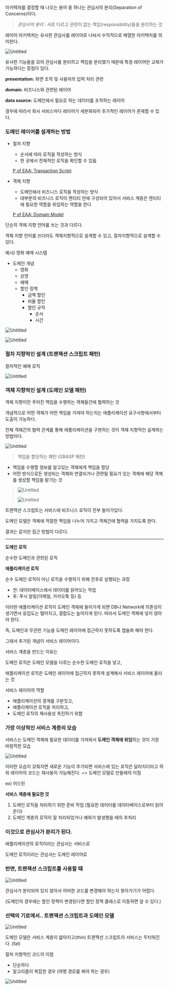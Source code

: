아키텍처를 결정할 때 나오는 용어 중 하나는 관심사의 분리(Separation of Concerns)이다.

> *관심사의 분리* : 서로 다르고 관련이 없는 책임(responsibility)들을 분리하는 것
> 

레이어 아키텍처는 유사한 관심사를 레이어로 나눠서 수직적으로 배열한 아키텍처를 의미한다.

![Untitled](https://s3-us-west-2.amazonaws.com/secure.notion-static.com/1c0667b1-52c0-4daf-bb5b-4c029c7e8301/Untitled.png)

유사한 기능들을 모아 관심사를 분리하고 책임을 분리했기 때문에 특정 레이어만 교체가 가능하다는 장점이 있다.

**presentation:** 화면 조작 및 사용자의 입력 처리 관련

**domain:** 비즈니스와 관련된 레이어

**data source:** 도메인에서 필요로 하는 데이터를 조작하는 레이어

경우에 따라서 회사 서비스마다 레이어가 세분화되어 추가적인 레이어가 존재할 수 있다.

### 도메인 레이어를 설계하는 방법

- 절차 지향
    - 순서에 따라 로직을 작성하는 방식
    - 한 곳에서 전체적인 로직을 확인할 수 있음
    
    [P of EAA: Transaction Script](https://martinfowler.com/eaaCatalog/transactionScript.html)
    

- 객체 지향
    - 도메인에서 비즈니스 로직을 작성하는 방식
    - 대부분의 비즈니스 로직이 엔티티 안에 구성되어 있어서 서비스 계층은 엔티티에 필요한 역할을 위임하는 역할을 한다
    
    [P of EAA: Domain Model](https://martinfowler.com/eaaCatalog/domainModel.html)
    

단순히 객체 지향 언어를 쓰는 것과 다르다.

객체 지향 언어를 쓰더라도 객체지향적으로 설계할 수 있고, 절차지향적으로 설계할 수 있다.

예시) 영화 예매 시스템

- 도메인 개념
    - 영화
    - 상영
    - 예매
    - 할인 정책
        - 금액 할인
        - 비율 할인
        - 할인 규칙
            - 순서
            - 시간

![Untitled](https://s3-us-west-2.amazonaws.com/secure.notion-static.com/c3d25cdf-640a-47b5-804a-48a4db5c6c99/Untitled.png)

![Untitled](https://s3-us-west-2.amazonaws.com/secure.notion-static.com/ad130c4d-32b6-4a82-884b-5251a2ed15d8/Untitled.png)

### 절차 지향적인 설계 (트랜잭션 스크립트 패턴)

절차적인 예매 로직

![Untitled](https://s3-us-west-2.amazonaws.com/secure.notion-static.com/95e0009d-c2c9-4155-b7b6-111461754040/Untitled.png)

### 객체 지향적인 설계 (도메인 모델 패턴)

객체 지향이란 주어진 책임을 수행하는 객체들간에 협력하는 것

개념적으로 어떤 객체가 어떤 책임을 가져야 하는지는 애플리케이션 요구사항에서부터 도출이 가능하다.

전체 객체간의 협력 관계를 통해 애플리케이션을 구현하는 것이 객체 지향적인 설계하는 방법이다.

![Untitled](https://s3-us-west-2.amazonaws.com/secure.notion-static.com/63fc7d33-8114-44eb-89e5-63e9832d6a77/Untitled.png)

> 책임을 할당하는 패턴 (GRASP 패턴)
- 책임을 수행할 정보를 알고있는 객체에게 책임을 할당
- 어떤 방식으로든 생성되는 객체와 연결되거나 관련될 필요가 있는 객체에 해당 객체를 생성할 책임을 맡기는 것
> 
> 
> ![Untitled](https://s3-us-west-2.amazonaws.com/secure.notion-static.com/0918048b-0ed5-462b-b7ac-ac08362bbfe5/Untitled.png)
> 
> ![Untitled](https://s3-us-west-2.amazonaws.com/secure.notion-static.com/b9a04d50-7d3c-4c86-b879-701125eef6f0/Untitled.png)
> 

트랜잭션 스크립트는 서비스에 비즈니스 로직이 전부 들어가있다.

도메인 모델은 객체에 적절한 책임을 나누어 가지고 객체간에 협력을 가지도록 한다.

결과는 같지만 접근 방법이 다르다.

---

**도메인 로직**

순수한 도메인과 관련된 로직

**애플리케이션 로직**

순수 도메인 로직이 아닌 로직을 수행하기 위해 전후로 실행되는 과정

- 전: 데이터베이스에서 데이터를 읽어오는 작업
- 후: 푸시 알림(이메일, 카카오톡 등) 등

이러한 애플리케이션 로직이 도메인 객체에 들어가게 되면 DB나 Network에 의존성이 생기면서 응집도는 떨어지고, 결합도는 높아지게 된다. 따라서 도메인 객체에 넣지 않아야 한다.

즉, 도메인과 무관한 기능을 도메인 레이어에 접근하지 못하도록 캡슐화 해야 한다.

그래서 추가된 개념이 서비스 레이어이다.

서비스 계층을 만드는 이유는 

도메인 로직은 도메인 모델을 다루는 순수한 도메인 로직을 넣고,

애플리케이션 로직은 도메인 레이어에 접근하지 못하게 설계해서 서비스 레이어에 올리는 것

서비스 레이어의 역할

- 애플리케이션의 경계를 구분짓고,
- 애플리케이션 로직을 처리하고,
- 도메인 로직의 재사용성 촉진하기 위함

### **가장 이상적인 서비스 계층의 모습**

서비스는 도메인 객체에 필요한 데이터를 가져와서 **도메인 객체에 위임**하는 것이 가장 바람직한 모습

![Untitled](https://s3-us-west-2.amazonaws.com/secure.notion-static.com/c2b8caef-498e-4f5a-832e-4edba9f68b77/Untitled.png)

이러한 모습이 갖춰지면 새로운 기능이 추가되면 서비스에 있는 로직은 달라지더라고 하위 레이어의 코드는 재사용이 가능해진다. => 도메인 모델로 만들때의 이점

ex) 어드민

**서비스 계층에 필요한 것**

1. 도메인 로직을 처리하기 위한 준비 작업 (필요한 데이터를 데이터베이스로부터 읽어온다)
2. 도메인 계층의 로직이 잘 처리되었거나 예외가 발생했을 때의 후처리

### 이것으로 관심사가 분리가 된다.

애플리케이션의 로직이라는 관심사는 서비스로

도메인 로직이라는 관심사는 도메인 레이어로

### 반면, 트랜잭션 스크립트를 사용할 때

![Untitled](https://s3-us-west-2.amazonaws.com/secure.notion-static.com/845d2e4a-4400-4efb-a469-77f25262b7d8/Untitled.png)

관심사가 분리되어 있지 않아서 어떠한 코드를 변경해야 하는지 찾아가기가 어렵다.

(도메인의 경우에는 할인 정책이 변경된다면 할인 정책 클래스로 이동하면 알 수 있다.)

### 선택의 기로에서.. **트랜잭션 스크립트과 도메인 모델**

![Untitled](https://s3-us-west-2.amazonaws.com/secure.notion-static.com/b2ec63aa-bc5b-449c-b572-a01459b93a4b/Untitled.png)

도메인 모델은 서비스 계층이 얇아지고(thin) 트랜잭션 스크립트의 서비스는 두터워진다. (fat)

절차 지향적인 코드의 이점

- 단순하다
- 알고리즘이 복잡한 경우 (여행 경로를 짜야 하는 경우)

![Untitled](https://s3-us-west-2.amazonaws.com/secure.notion-static.com/6d879d35-8118-4bcb-96d4-945840fb57f8/Untitled.png)
